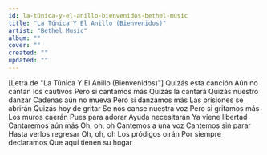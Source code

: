 ```yaml
---
id: la-túnica-y-el-anillo-bienvenidos-bethel-music
title: "La Túnica Y El Anillo (Bienvenidos)"
artist: "Bethel Music"
album: ""
cover: ""
created: ""
updated: ""
---
```


[Letra de "La Túnica Y El Anillo (Bienvenidos)"]
Quizás esta canción
Aún no cantan los cautivos
Pero si cantamos más
Quizás la cantará
Quizás nuestro danzar
Cadenas aún no mueva
Pero si danzamos más
Las prisiones se abrirán
Quizás hoy de gritar
Se nos canse nuestra voz
Pero si gritamos más
Los muros caerán
Pues para adorar
Ayuda necesitarán
Ya viene libertad
Cantaremos aún más
Oh, oh, oh
Cantemos a una voz
Cantemos sin parar
Hasta verlos regresar
Oh, oh, oh
Los pródigos oirán
Por siempre declaramos
Que aquí tienen su hogar